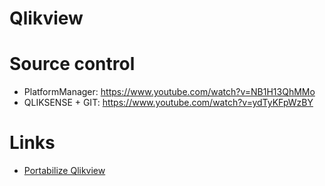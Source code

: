 # Qlikview

# Source control
  *  PlatformManager: https://www.youtube.com/watch?v=NB1H13QhMMo
  * QLIKSENSE + GIT: https://www.youtube.com/watch?v=ydTyKFpWzBY

# Links 
  * [Portabilize Qlikview](http://www.qlikfix.com/2010/11/04/portable-qlikview-run-qlikview-desktop-from-your-usb-drive/)
